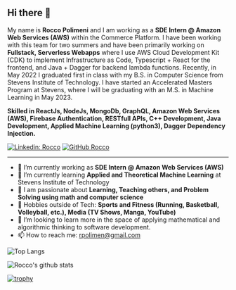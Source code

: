 ## Hi there 👋

My name is **Rocco Polimeni** and I am working as a **SDE Intern @ Amazon Web Services (AWS)** within the Commerce Platform. I have been working with this team for two summers and have been primarily working on **Fullstack, Serverless Webapps** where I use AWS Cloud Development Kit (CDK) to implement Infrastructure as Code, Typescript + React for the frontend, and Java + Dagger for backend lambda functions. Recently, in May 2022 I graduated first in class with my B.S. in Computer Science from Stevens Institute of Technology. I have started an Accelerated Masters Program at Stevens, where I will be graduating with an M.S. in Machine Learning in May 2023.

**Skilled in ReactJs, NodeJs, MongoDb, GraphQL, Amazon Web Services (AWS), Firebase Authentication, RESTfull APIs, C++ Development, Java Development, Applied Machine Learning (python3), Dagger Dependency Injection.**

[![Linkedin: Rocco](https://img.shields.io/badge/-Rocco-blue?style=flat-square&logo=Linkedin&logoColor=white&link=https://www.linkedin.com/in/rocco-polimeni/)](https://www.linkedin.com/in/rocco-polimeni/)
[![GitHub Rocco](https://img.shields.io/github/followers/roccopolimen?label=follow&style=social)](https://github.com/roccopolimen)

---

- 🔭 I’m currently working as **SDE Intern @ Amazon Web Services (AWS)**
- 🌱 I’m currently learning **Applied and Theoretical Machine Learning** at Stevens Institute of Technology
- 🚀 I am passionate about **Learning, Teaching others, and Problem Solving using math and computer science**
- 🏃 Hobbies outside of Tech: **Sports and Fitness (Running, Basketball, Volleyball, etc.), Media (TV Shows, Manga, YouTube)**
- 👯 I’m looking to learn more in the space of applying mathematical and algorithmic thinking to software development.
- 📫 How to reach me: rpolimen@gmail.com

![Top Langs](https://github-readme-stats.vercel.app/api/top-langs/?username=roccopolimen&layout=compact&theme=dark&hide_border=true)

![Rocco's github stats](https://github-readme-stats.vercel.app/api?username=roccopolimen&show_icons=true&hide_border=true&theme=dark)

[![trophy](https://github-profile-trophy.vercel.app/?username=roccopolimen)](https://github.com/roccopolimen/github-profile-trophy)
